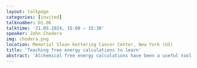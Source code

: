 ```yaml
---
layout: talkpage
categories: [invited]
talknumber: D1.06
talktime: '21.05.2024, 15:00 – 15:30'
speaker: John Chodera
img: chodera.png
location: Memorial Sloan Kettering Cancer Center, New York (US)
title: 'Teaching free energy calculations to learn'
abstract: 'Alchemical free energy calculations have been a useful tool for prioritizing compounds for synthesis in structure-based drug discovery programs, but suffer from numerous limitations---the foremost of which is the inability to learn from newly collected data to improve future predictions. Conversely, machine learning approaches are typically data-hungry, requiring large quantities of experimental data before useful predictions can be made. In this talk, we consider the future of computer aided drug discovery where hybrid physical / machine learning models can exploit the physical framework of statistical mechanics to achieve data efficiency while taking advantage of the learnability that deep learning models provide.'
---
```

